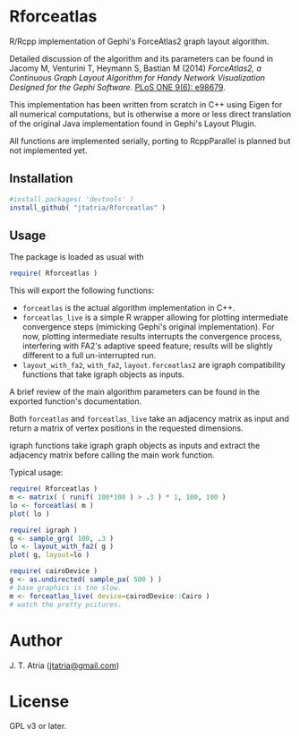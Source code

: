 # Rforceatlas

R/Rcpp implementation of Gephi's ForceAtlas2 graph layout algorithm.

Detailed discussion of the algorithm and its parameters can be found in Jacomy M, Venturini T,
Heymann S, Bastian M (2014) _ForceAtlas2, a Continuous Graph Layout Algorithm for Handy Network
Visualization Designed for the Gephi Software_.
[PLoS ONE 9(6): e98679](http://journals.plos.org/plosone/article?id=10.1371/journal.pone.0098679).

This implementation has been written from scratch in C++ using Eigen for all numerical computations,
but is otherwise a more or less direct translation of the original Java implementation found in
Gephi's Layout Plugin.

All functions are implemented serially, porting to RcppParallel is planned but not
implemented yet.

## Installation

```R
#install.packages( 'devtools' )
install_github( "jtatria/Rforceatlas" )
```

## Usage

The package is loaded as usual with

```R
require( Rforceatlas )
```

This will export the following functions:
* `forceatlas` is the actual algorithm implementation in C++.
* `forceatlas_live` is a simple R wrapper allowing for plotting intermediate convergence steps
  (mimicking Gephi's original implementation). For now, plotting intermediate results interrupts
  the convergence process, interfering with FA2's adaptive speed feature; results will be slightly
  different to a full un-interrupted run.
* `layout_with_fa2`, `with_fa2`, `layout.forceatlas2` are igraph compatibility functions that take
  igraph objects as inputs.

A brief review of the main algorithm parameters can be found in the exported function's
documentation.

Both `forceatlas` and `forceatlas_live` take an adjacency matrix as input and return a matrix of
vertex positions in the requested dimensions.

igraph functions take igraph graph objects as inputs and extract the adjacency matrix before calling
the main work function.

Typical usage:

```R
require( Rforceatlas )
m <- matrix( ( runif( 100*100 ) > .3 ) * 1, 100, 100 )
lo <- forceatlas( m )
plot( lo )

require( igraph )
g <- sample_grg( 100, .3 )
lo <- layout_with_fa2( g )
plot( g, layout=lo )

require( cairoDevice )
g <- as.undirected( sample_pa( 500 ) )
# base graphics is too slow.
m <- forceatlas_live( device=cairodDevice::Cairo )
# watch the pretty pcitures.
```

# Author

J. T. Atria (jtatria@gmail.com)

# License

GPL v3 or later.
